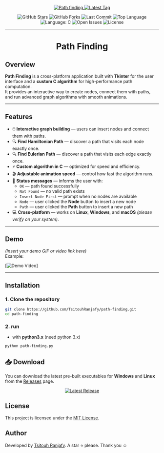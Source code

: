 <p align="center">
  <a href="readme.md">
    <img src="https://img.shields.io/badge/Path_Finding-0d6efd?style=for-the-badge&logoColor=white" alt="Path finding">
  </a>
  <a href="README.fa.md">
    <img src="https://img.shields.io/github/v/tag/TsitouhRanjafy/path-finding?style=for-the-badge&color=198754" alt="Latest Tag" />
  </a>
</p>

<p align="center">
  <img src="https://img.shields.io/github/stars/TsitouhRanjafy/path-finding?style=social" alt="GitHub Stars" />
  <img src="https://img.shields.io/github/forks/TsitouhRanjafy/path-finding?style=social" alt="GitHub Forks" />
  <img src="https://img.shields.io/github/last-commit/TsitouhRanjafy/path-finding" alt="Last Commit" />
  <img src="https://img.shields.io/github/languages/top/TsitouhRanjafy/path-finding" alt="Top Language" />
  <img src="https://img.shields.io/badge/language-C-gray" alt="Language: C" />
  <img src="https://img.shields.io/github/issues/TsitouhRanjafy/path-finding" alt="Open Issues" />
  <img src="https://img.shields.io/github/license/TsitouhRanjafy/path-finding" alt="License" />
</p>

---


<h1 align="center">Path Finding</h1>

## Overview

**Path Finding** is a cross-platform application built with **Tkinter** for the user interface and a **custom C algorithm** for high-performance path computation.  
It provides an interactive way to create nodes, connect them with paths, and run advanced graph algorithms with smooth animations.

---

## Features

- 🖱️ **Interactive graph building** — users can insert nodes and connect them with paths.  
- 🔍 **Find Hamiltonian Path** — discover a path that visits each node exactly once.  
- 🔍 **Find Eulerian Path** — discover a path that visits each edge exactly once.  
- ⚡ **Custom algorithm in C** — optimized for speed and efficiency.  
- 🎬 **Adjustable animation speed** — control how fast the algorithm runs.  
- 📢 **Status messages** — informs the user with:
  - `OK` — path found successfully
  - `Not Found` — no valid path exists
  - `Insert Node First` — prompt when no nodes are available
  - `Node` — user clicked the **Node** button to insert a new node
  - `Path` — user clicked the **Path** button to insert a new path
- 💻 **Cross-platform** — works on **Linux**, **Windows**, and **macOS** *(please verify on your system)*.

---

## Demo

*(Insert your demo GIF or video link here)*  
Example:

[![Demo Video](https://img.shields.io/badge/Watch%20Demo-FF0000?style=for-the-badge&logo=youtube&logoColor=white)]

---

## Installation

### 1. Clone the repository
```bash
git clone https://github.com/TsitouhRanjafy/path-finding.git
cd path-finding
```

### 2. run

  - with **python3.x** (need python 3.x)

```bash
python path-finding.py
```

## 📥 Download

You can download the latest pre-built executables for **Windows** and **Linux** from the [Releases](https://github.com/TsitouhRanjafy/path-finding/releases) page.

<p align="center">
  <a href="https://github.com/TsitouhRanjafy/path-finding/releases">
    <img src="https://img.shields.io/github/v/release/TsitouhRanjafy/path-finding?style=for-the-badge&color=0d6efd" alt="Latest Release">
  </a>
</p>


## License

This project is licensed under the [MIT License](https://github.com/TsitouhRanjafy/path-finding/blob/main/LICENSE).


## Author

Developed by [Tsitouh Ranjafy](https://github.com/TsitouhRanjafy).
A star ⭐ please. Thank you ☺️


